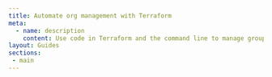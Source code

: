 ```yaml
---
title: Automate org management with Terraform
meta:
  - name: description
    content: Use code in Terraform and the command line to manage groups, users, policies, and other parts of your Okta org.
layout: Guides
sections:
 - main
---
```

